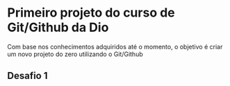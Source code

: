 # Primeiro projeto do curso de Git/Github da Dio
Com base nos conhecimentos adquiridos até o momento, o objetivo é criar um novo projeto do zero utilizando o Git/Github

## Desafio 1
